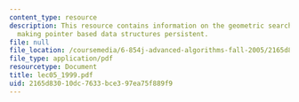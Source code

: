 ```yaml
---
content_type: resource
description: This resource contains information on the geometric search problem and
  making pointer based data structures persistent.
file: null
file_location: /coursemedia/6-854j-advanced-algorithms-fall-2005/2165d83010dc7633bce397ea75f889f9_lec05_1999.pdf
file_type: application/pdf
resourcetype: Document
title: lec05_1999.pdf
uid: 2165d830-10dc-7633-bce3-97ea75f889f9
---
```

